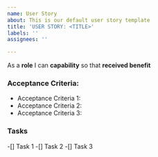 ```yaml
---
name: User Story
about: This is our default user story template
title: 'USER STORY: <TITLE>'
labels: ''
assignees: ''

---
```


As a **role** I can **capability** so that **received benefit**

### Acceptance Criteria:
* Acceptance Criteria 1:
* Acceptance Criteria 2:
* Acceptance Criteria 3:

### Tasks
-[] Task 1
-[] Task 2
-[] Task 3
